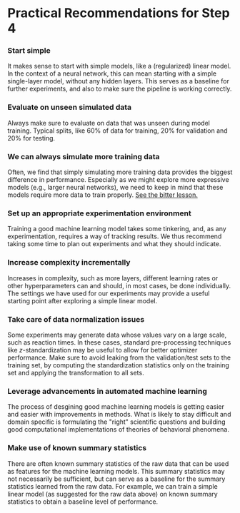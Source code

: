 # Practical Recommendations for Step 4
### Start simple
It makes sense to start with simple models, like a (regularized) linear model. 
In the context of a neural network, this can mean starting with a simple single-layer model, without any hidden layers. 
This serves as a baseline for further experiments, and also to make sure the pipeline is working correctly. 

### Evaluate on unseen simulated data
Always make sure to evaluate on data that was unseen during model training. 
Typical splits, like $60\%$ of data for training, $20\%$ for validation and $20\%$ for testing. 

### We can always simulate more training data
Often, we find that simply simulating more training data provides the biggest difference in performance. 
Especially as we might explore more expressive models (e.g., larger neural networks), we need to keep in mind that these models require more data to train properly.
[See the bitter lesson.](http://www.incompleteideas.net/IncIdeas/BitterLesson.html)

### Set up an appropriate experimentation environment
Training a good machine learning model takes some tinkering, and, as any experimentation, requires a way of tracking results.
We thus recommend taking some time to plan out experiments and what they should indicate. 

### Increase complexity incrementally
Increases in complexity, such as more layers, different learning rates or other hyperparameters can and should, in most cases, be done individually. 
The settings we have used for our experiments may provide a useful starting point after exploring a simple linear model. 

### Take care of data normalization issues
Some experiments may generate data whose values vary on a large scale, such as reaction times. 
In these cases, standard pre-processing techniques like $z$-standardization may be useful to allow for better optimizer performance. Make sure to avoid leaking from the validation/test sets to the training set, by computing the standardization statistics only on the training set and applying the transformation to all sets.

### Leverage advancements in automated machine learning
The process of desgining good machine learning models is getting easier and easier with improvements in methods. 
What is likely to stay difficult and domain specific is formulating the "right" scientific questions and building good computational implementations of theories of behavioral phenomena. 

### Make use of known summary statistics
There are often known summary statistics of the raw data that can be used as features for the machine learning models. 
This summary statistics may not necessarily be sufficient, but can serve as a baseline for the summary statistics learned from the raw data. 
For example, we can train a simple linear model (as suggested for the raw data above) on known summary statistics to obtain a baseline level of performance. 
